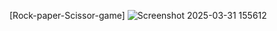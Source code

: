 [Rock-paper-Scissor-game]
![Screenshot 2025-03-31 155612](https://github.com/user-attachments/assets/03527fb6-514c-49a3-91f3-eee18a427c2f)
